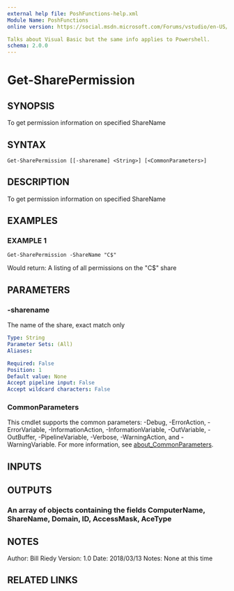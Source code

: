 ```yaml
---
external help file: PoshFunctions-help.xml
Module Name: PoshFunctions
online version: https://social.msdn.microsoft.com/Forums/vstudio/en-US/0221d962-26e6-4a7e-be7a-72cd669a0dfc/why-systemmathround0251-2?forum=vbgeneral

Talks about Visual Basic but the same info applies to Powershell.
schema: 2.0.0
---
```


# Get-SharePermission

## SYNOPSIS
To get permission information on specified ShareName

## SYNTAX

```
Get-SharePermission [[-sharename] <String>] [<CommonParameters>]
```

## DESCRIPTION
To get permission information on specified ShareName

## EXAMPLES

### EXAMPLE 1
```
Get-SharePermission -ShareName "C$"
```

Would return:
A listing of all permissions on the "C$" share

## PARAMETERS

### -sharename
The name of the share, exact match only

```yaml
Type: String
Parameter Sets: (All)
Aliases:

Required: False
Position: 1
Default value: None
Accept pipeline input: False
Accept wildcard characters: False
```

### CommonParameters
This cmdlet supports the common parameters: -Debug, -ErrorAction, -ErrorVariable, -InformationAction, -InformationVariable, -OutVariable, -OutBuffer, -PipelineVariable, -Verbose, -WarningAction, and -WarningVariable. For more information, see [about_CommonParameters](http://go.microsoft.com/fwlink/?LinkID=113216).

## INPUTS

## OUTPUTS

### An array of objects containing the fields ComputerName, ShareName, Domain, ID, AccessMask, AceType
## NOTES
Author:     Bill Riedy
Version:    1.0
Date:       2018/03/13
Notes:      None at this time

## RELATED LINKS
